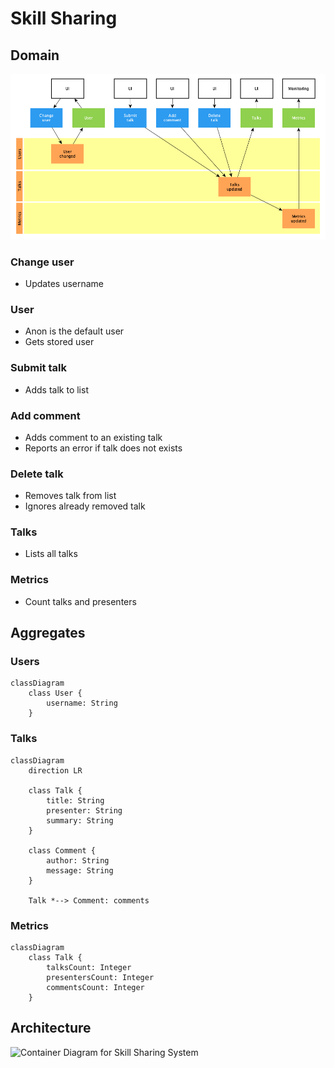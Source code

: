 # Skill Sharing

## Domain

![Domain](./domain.png)

### Change user

- Updates username

### User

- Anon is the default user
- Gets stored user

### Submit talk

- Adds talk to list

### Add comment

- Adds comment to an existing talk
- Reports an error if talk does not exists

### Delete talk

- Removes talk from list
- Ignores already removed talk

### Talks

- Lists all talks

### Metrics

- Count talks and presenters

## Aggregates

### Users

```mermaid
classDiagram
    class User {
        username: String
    }
```

### Talks

```mermaid
classDiagram
    direction LR

    class Talk {
        title: String
        presenter: String
        summary: String
    }

    class Comment {
        author: String
        message: String
    }

    Talk *--> Comment: comments
```

### Metrics

```mermaid
classDiagram
    class Talk {
        talksCount: Integer
        presentersCount: Integer
        commentsCount: Integer
    }
```

## Architecture

![Container Diagram for Skill Sharing System](http://www.plantuml.com/plantuml/proxy?cache=no&src=https://raw.github.com/falkoschumann/skill-sharing-javascript/main/doc/container.puml)
